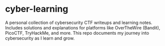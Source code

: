 # cyber-learning
A personal collection of cybersecurity CTF writeups and learning notes. Includes solutions and explanations for platforms like OverTheWire (Bandit), PicoCTF, TryHackMe, and more. This repo documents my journey into cybersecurity as I learn and grow.
